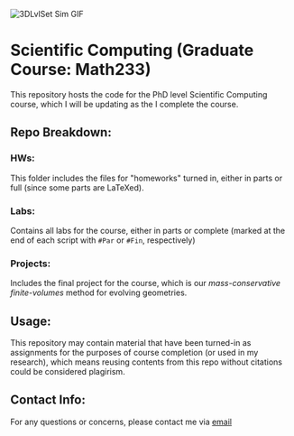 ![3DLvlSet Sim GIF](https://media.giphy.com/media/GVoXsfbhSFVd0lMhww/giphy.gif)

# Scientific Computing (Graduate Course: Math233)
This repository hosts the code for the PhD level Scientific Computing course, which I will be updating as the I complete the course.


## Repo Breakdown:

### HWs: 
This folder includes the files for "homeworks" turned in, either in parts or full (since some parts are LaTeXed).

### Labs:
Contains all labs for the course, either in parts or complete (marked at the end of each script with `#Par` or `#Fin`, respectively)

### Projects: 
Includes the final project for the course, which is our *mass-conservative finite-volumes* method for evolving geometries.

## Usage: 

This repository may contain material that have been turned-in as assignments for the purposes of course completion (or used in my research), which means reusing contents from this repo without citations could be considered plagirism. 

## Contact Info:

For any questions or concerns, please contact me via [email](mailto:aliheydari@ucdavis.edu)

 
